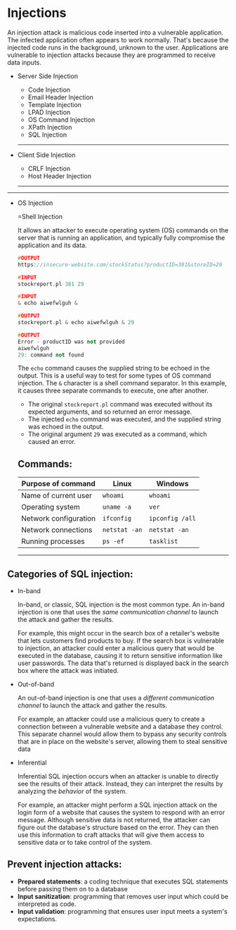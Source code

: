 # Injections

An injection attack is malicious code inserted into a vulnerable application. The infected application often appears to work normally. That's because the injected code runs in the background, unknown to the user. Applications are vulnerable to injection attacks because they are programmed to receive data inputs.

*   Server Side Injection

    * Code Injection
    * Email Header Injection
    * Template Injection
    * LPAD Injection
    * OS Command Injection
    * XPath Injection
    * SQL Injection

    ***
*   Client Side Injection

    * CRLF Injection
    * Host Header Injection

    ***

***

*   OS Injection

    \=Shell Injection

    It allows an attacker to execute operating system (OS) commands on the server that is running an application, and typically fully compromise the application and its data.

    ```cpp
    #OUTPUT
    https://insecure-website.com/stockStatus?productID=381&storeID=29

    #INPUT
    stockreport.pl 381 29
    ```

    ```cpp
    #INPUT
    & echo aiwefwlguh &

    #OUTPUT
    stockreport.pl & echo aiwefwlguh & 29

    #OUTPUT
    Error - productID was not provided
    aiwefwlguh
    29: command not found
    ```

    The `echo` command causes the supplied string to be echoed in the output. This is a useful way to test for some types of OS command injection. The `&` character is a shell command separator. In this example, it causes three separate commands to execute, one after another.

    * The original `stockreport.pl` command was executed without its expected arguments, and so returned an error message.
    * The injected `echo` command was executed, and the supplied string was echoed in the output.
    * The original argument `29` was executed as a command, which caused an error.

    ## Commands:

    | Purpose of command    | Linux         | Windows         |
    | --------------------- | ------------- | --------------- |
    | Name of current user  | `whoami`      | `whoami`        |
    | Operating system      | `uname -a`    | `ver`           |
    | Network configuration | `ifconfig`    | `ipconfig /all` |
    | Network connections   | `netstat -an` | `netstat -an`   |
    | Running processes     | `ps -ef`      | `tasklist`      |

    ***

## Categories of SQL injection:

*   In-band

    In-band, or classic, SQL injection is the most common type. An in-band injection is one that uses the _same communication channel_ to launch the attack and gather the results.

    For example, this might occur in the search box of a retailer's website that lets customers find products to buy. If the search box is vulnerable to injection, an attacker could enter a malicious query that would be executed in the database, causing it to return sensitive information like user passwords. The data that's returned is displayed back in the search box where the attack was initiated.
*   Out-of-band

    An out-of-band injection is one that uses a _different communication channel_  to launch the attack and gather the results.

    For example, an attacker could use a malicious query to create a connection between a vulnerable website and a database they control. This separate channel would allow them to bypass any security controls that are in place on the website's server, allowing them to steal sensitive data
*   Inferential

    Inferential SQL injection occurs when an attacker is unable to directly see the results of their attack. Instead, they can interpret the results by analyzing the _behavior_ of the system.

    For example, an attacker might perform a SQL injection attack on the login form of a website that causes the system to respond with an error message. Although sensitive data is not returned, the attacker can figure out the database's structure based on the error. They can then use this information to craft attacks that will give them access to sensitive data or to take control of the system.

## **Prevent injection attacks:**

* **Prepared statements**: a coding technique that executes SQL statements before passing them on to a database
* **Input sanitization**: programming that removes user input which could be interpreted as code.
* **Input validation**: programming that ensures user input meets a system's expectations.
